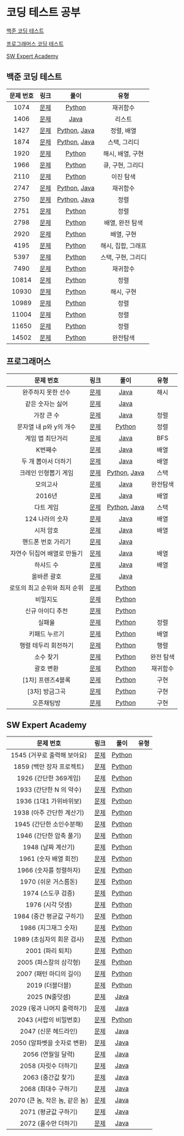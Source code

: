 # 코딩 테스트 공부

[백준 코딩 테스트](#백준-코딩-테스트)

[프로그래머스 코딩 테스트](#프로그래머스)

[SW Expert Academy](#SW-Expert-Academy)

## 백준 코딩 테스트

| 문제 번호 |                     링크                      |                             풀이                             |        유형        |
| :-------: | :-------------------------------------------: | :----------------------------------------------------------: | :----------------: |
|   1074    | [문제](https://www.acmicpc.net/problem/1074)  |                 [Python](./BaekJoon/1074.py)                 |      재귀함수      |
|   1406    | [문제](https://www.acmicpc.net/problem/1406)  |              [Java](./BaekJoon/1406/Main.java)               |       리스트       |
|   1427    | [문제](https://www.acmicpc.net/problem/1427)  | [Python](./BaekJoon/1427/1427.py), [Java](./BaekJoon/1427/Main.java) |     정렬, 배열     |
|   1874    | [문제](https://www.acmicpc.net/problem/1874)  | [Python](./BaekJoon/1874/1874.py), [Java](./BaekJoon/1874/Main.java) |    스택, 그리디    |
|   1920    | [문제](https://www.acmicpc.net/problem/1920)  |                 [Python](./BaekJoon/1920.py)                 |  해시, 배열, 구현  |
|   1966    | [문제](https://www.acmicpc.net/problem/1966)  |                 [Python](./BaekJoon/1966.py)                 |  큐, 구현, 그리디  |
|   2110    | [문제](https://www.acmicpc.net/problem/2110)  |                          [Python]()                          |     이진 탐색      |
|   2747    | [문제](https://www.acmicpc.net/problem/2747)  | [Python](./BaekJoon/2747/2747.py), [Java](./BaekJoon/2747/Main.java) |      재귀함수      |
|   2750    | [문제](https://www.acmicpc.net/problem/2750)  | [Python](./BaekJoon/2750/2750.py), [Java](./BaekJoon/2750/Main.java) |        정렬        |
|   2751    | [문제](https://www.acmicpc.net/problem/2751)  |                 [Python](./BaekJoon/2751.py)                 |        정렬        |
|   2798    | [문제](https://www.acmicpc.net/problem/2798)  |                 [Python](./BaekJoon/2798.py)                 |  배열, 완전 탐색   |
|   2920    | [문제](https://www.acmicpc.net/problem/2920)  |                 [Python](./BaekJoon/2920.py)                 |     배열, 구현     |
|   4195    | [문제](https://www.acmicpc.net/problem/4195)  |                 [Python](./BaekJoon/4195.py)                 | 해시, 집합, 그래프 |
|   5397    | [문제](https://www.acmicpc.net/problem/5397)  |                 [Python](./BaekJoon/5397.py)                 | 스택, 구현, 그리디 |
|   7490    | [문제](https://www.acmicpc.net/problem/7490)  |                 [Python](./BaekJoon/7490.py)                 |      재귀함수      |
|   10814   | [문제](https://www.acmicpc.net/problem/10814) |                [Python](./BaekJoon/10814.py)                 |        정렬        |
|   10930   | [문제](https://www.acmicpc.net/problem/10930) |                [Python](./BaekJoon/10930.py)                 |     해시, 구현     |
|   10989   | [문제](https://www.acmicpc.net/problem/10989) |                [Python](./BaekJoon/10989.py)                 |        정렬        |
|   11004   | [문제](https://www.acmicpc.net/problem/11004) |                [Python](./BaekJoon/11004.py)                 |        정렬        |
|   11650   | [문제](https://www.acmicpc.net/problem/11650) |                [Python](./BaekJoon/11650.py)                 |        정렬        |
|   14502   | [문제](https://www.acmicpc.net/problem/14502) |                [Python](./BaekJoon/14502.py)                 |      완전탐색      |

## 프로그래머스

|          문제 번호           |                             링크                             |                             풀이                             |   유형    |
| :--------------------------: | :----------------------------------------------------------: | :----------------------------------------------------------: | :-------: |
|      완주하지 못한 선수      | [문제](https://programmers.co.kr/learn/courses/30/lessons/42576) |            [Java](./Programmers/42576/Main.java)             |   해시    |
|       같은 숫자는 싫어       | [문제](https://programmers.co.kr/learn/courses/30/lessons/12906) |            [Java](./Programmers/12906/Main.java)             |           |
|          가장 큰 수          | [문제](https://programmers.co.kr/learn/courses/30/lessons/42746) |            [Java](./Programmers/42746/Main.java)             |   정렬    |
|    문자열 내 p와 y의 개수    | [문제](https://programmers.co.kr/learn/courses/30/lessons/12916) |          [Python](./Programmers/12916/solution.py)           |   정렬    |
|       게임 맵 최단거리       | [문제](https://programmers.co.kr/learn/courses/30/lessons/1844) |             [Java](./Programmers/1844/Main.java)             |    BFS    |
|           K번째수            | [문제](https://programmers.co.kr/learn/courses/30/lessons/42748) |          [Java](./Programmers/42748/Solution.java)           |   배열    |
|     두 개 뽑아서 더하기      | [문제](https://programmers.co.kr/learn/courses/30/lessons/68644) |          [Java](./Programmers/68644/Solution.java)           |   배열    |
|     크레인 인형뽑기 게임     | [문제](https://programmers.co.kr/learn/courses/30/lessons/64061) | [Python](./Programmers/64061/solution.py), [Java](./Programmers/64061/Solution.java) |   스택    |
|           모의고사           | [문제](https://programmers.co.kr/learn/courses/30/lessons/42840) |          [Java](./Programmers/42840/Solution.java)           | 완전탐색  |
|            2016년            | [문제](https://programmers.co.kr/learn/courses/30/lessons/12901) |          [Java](./Programmers/12901/Solution.java)           |   배열    |
|          다트 게임           | [문제](https://programmers.co.kr/learn/courses/30/lessons/17682) | [Python](./Programmers/17682/solution.py), [Java](./Programmers/17682/Solution.java) |   스택    |
|       124 나라의 숫자        | [문제](https://programmers.co.kr/learn/courses/30/lessons/12899) |          [Java](./Programmers/12899/Solution.java)           |   배열    |
|          시저 암호           | [문제](https://programmers.co.kr/learn/courses/30/lessons/12926) |          [Java](./Programmers/12926/Solution.java)           |   배열    |
|      핸드폰 번호 가리기      | [문제](https://programmers.co.kr/learn/courses/30/lessons/12948) |          [Java](./Programmers/12948/Solution.java)           |           |
| 자연수 뒤집어 배열로 만들기  | [문제](https://programmers.co.kr/learn/courses/30/lessons/12932) |          [Java](./Programmers/12932/Solution.java)           |   배열    |
|          하샤드 수           | [문제](https://programmers.co.kr/learn/courses/30/lessons/12947) |          [Java](./Programmers/12947/Solution.java)           |   배열    |
|         올바른 괄호          | [문제](https://programmers.co.kr/learn/courses/30/lessons/12909) |          [Java](./Programmers/12909/Solution.java)           |           |
| 로또의 최고 순위와 최저 순위 | [문제](https://programmers.co.kr/learn/courses/30/lessons/77484) |          [Python](./Programmers/77484/solution.py)           |           |
|           비밀지도           | [문제](https://programmers.co.kr/learn/courses/30/lessons/17681) |          [Python](./Programmers/17681/solution.py)           |           |
|       신규 아이디 추천       | [문제](https://programmers.co.kr/learn/courses/30/lessons/72410) |          [Python](./Programmers/72410/solution.py)           |           |
|            실패율            | [문제](https://programmers.co.kr/learn/courses/30/lessons/42889) |          [Python](./Programmers/42889/solution.py)           |   정렬    |
|        키패드 누르기         | [문제](https://programmers.co.kr/learn/courses/30/lessons/67256) |          [Python](./Programmers/67256/solution.py)           |   배열    |
|     행렬 테두리 회전하기     | [문제](https://programmers.co.kr/learn/courses/30/lessons/77485) |          [Python](./Programmers/77485/solution.py)           |   행렬    |
|          소수 찾기           | [문제](https://programmers.co.kr/learn/courses/30/lessons/42839) |          [Python](./Programmers/42839/solution.py)           | 완전 탐색 |
|          괄호 변환           | [문제](https://programmers.co.kr/learn/courses/30/lessons/60058) |          [Python](./Programmers/60058/solution.py)           | 재귀함수  |
|      [1차] 프렌즈4블록       | [문제](https://programmers.co.kr/learn/courses/30/lessons/17679) |          [Python](./Programmers/17679/solution.py)           |   구현    |
|        [3차] 방금그곡        | [문제](https://programmers.co.kr/learn/courses/30/lessons/17683) |          [Python](./Programmers/17683/solution.py)           |   구현    |
|          오픈채팅방          | [문제](https://programmers.co.kr/learn/courses/30/lessons/42888) |          [Python](./Programmers/42888/solution.py)           |   구현    |

## SW Expert Academy

|          문제 번호          |                             링크                             |                   풀이                    |   유형   |
| :-------------------------: | :----------------------------------------------------------: | :---------------------------------------: | :------: |
| 1545 (거꾸로 출력해 보아요)| [문제](https://swexpertacademy.com/main/code/problem/problemDetail.do?contestProbId=AV2gbY0qAAQBBAS0&categoryId=AV2gbY0qAAQBBAS0&categoryType=CODE)| [Python](./SWExpertAcademy/1545/Solution.py) | |
| 1859 (백만 장자 프로젝트)| [문제](https://swexpertacademy.com/main/code/problem/problemDetail.do?contestProbId=AV5LrsUaDxcDFAXc)| [Python](./SWExpertAcademy/1859/Solution.py) | |
| 1926 (간단한 369게임)| [문제](https://swexpertacademy.com/main/code/problem/problemDetail.do?contestProbId=AV5PTeo6AHUDFAUq&categoryId=AV5PTeo6AHUDFAUq&categoryType=CODE)| [Python](./SWExpertAcademy/1926/Solution.py) | |
| 1933 (간단한 N 의 약수)| [문제](https://swexpertacademy.com/main/code/problem/problemDetail.do?contestProbId=AV5PhcWaAKIDFAUq&categoryId=AV5PhcWaAKIDFAUq&categoryType=CODE)| [Python](./SWExpertAcademy/1933/Solution.py) | |
| 1936 (1대1 가위바위보)| [문제](https://swexpertacademy.com/main/code/problem/problemDetail.do?contestProbId=AV5PjKXKALcDFAUq&categoryId=AV5PjKXKALcDFAUq&categoryType=CODE)| [Python](./SWExpertAcademy/1936/Solution.py) | |
| 1938 (아주 간단한 계산기)| [문제](https://swexpertacademy.com/main/code/problem/problemDetail.do?contestProbId=AV5PjsYKAMIDFAUq&categoryId=AV5PjsYKAMIDFAUq&categoryType=CODE)| [Python](./SWExpertAcademy/1938/Solution.py) | |
| 1945 (간단한 소인수분해)| [문제](https://swexpertacademy.com/main/code/problem/problemDetail.do?contestProbId=AV5Pl0Q6ANQDFAUq&categoryId=AV5Pl0Q6ANQDFAUq&categoryType=CODE)| [Python](./SWExpertAcademy/1945/Solution.py) | |
| 1946 (간단한 압축 풀기)| [문제](https://swexpertacademy.com/main/code/problem/problemDetail.do?contestProbId=AV5PmkDKAOMDFAUq&categoryId=AV5PmkDKAOMDFAUq&categoryType=CODE)| [Python](./SWExpertAcademy/1946/Solution.py) | |
| 1948 (날짜 계산기)| [문제](https://swexpertacademy.com/main/code/problem/problemDetail.do?contestProbId=AV5PnnU6AOsDFAUq&categoryId=AV5PnnU6AOsDFAUq&categoryType=CODE&&&)| [Python](./SWExpertAcademy/1948/Solution.py) | |
| 1961 (숫자 배열 회전)| [문제](https://swexpertacademy.com/main/code/problem/problemDetail.do?contestProbId=AV5Pq-OKAVYDFAUq)| [Python](./SWExpertAcademy/1961/Solution.py) | |
| 1966 (숫자를 정렬하자)| [문제](https://swexpertacademy.com/main/code/problem/problemDetail.do?contestProbId=AV5PrmyKAWEDFAUq&categoryId=AV5PrmyKAWEDFAUq&categoryType=CODE)| [Python](./SWExpertAcademy/1966/Solution.py) | |
| 1970 (쉬운 거스름돈)| [문제](https://swexpertacademy.com/main/code/problem/problemDetail.do?contestProbId=AV5PsIl6AXIDFAUq&categoryId=AV5PsIl6AXIDFAUq&categoryType=CODE)| [Python](./SWExpertAcademy/1970/Solution.py) | |
| 1974 (스도쿠 검증)| [문제](https://swexpertacademy.com/main/code/problem/problemDetail.do?contestProbId=AV5Psz16AYEDFAUq&categoryId=AV5Psz16AYEDFAUq&categoryType=CODE)| [Python](./SWExpertAcademy/1974/Solution.py) | |
| 1976 (시각 덧셈)| [문제](https://swexpertacademy.com/main/code/problem/problemDetail.do?contestProbId=AV5PttaaAZIDFAUq&categoryId=AV5PttaaAZIDFAUq&categoryType=CODE)| [Python](./SWExpertAcademy/1976/Solution.py) | |
| 1984 (중간 평균값 구하기)| [문제](https://swexpertacademy.com/main/code/problem/problemDetail.do?contestProbId=AV5Pw_-KAdcDFAUq&categoryId=AV5Pw_-KAdcDFAUq&categoryType=CODE)| [Python](./SWExpertAcademy/1984/Solution.py) | |
| 1986 (지그재그 숫자)| [문제](https://swexpertacademy.com/main/code/problem/problemDetail.do?contestProbId=AV5PxmBqAe8DFAUq&categoryId=AV5PxmBqAe8DFAUq&categoryType=CODE)| [Python](./SWExpertAcademy/1986/Solution.py) | |
| 1989 (초심자의 회문 검사)| [문제](https://swexpertacademy.com/main/code/problem/problemDetail.do?contestProbId=AV5PyTLqAf4DFAUq&categoryId=AV5PyTLqAf4DFAUq&categoryType=CODE)| [Python](./SWExpertAcademy/1989/Solution.py) | |
| 2001 (파리 퇴치)| [문제](https://swexpertacademy.com/main/code/problem/problemDetail.do?contestProbId=AV5PzOCKAigDFAUq&categoryId=AV5PzOCKAigDFAUq&categoryType=CODE)| [Python](./SWExpertAcademy/2001/Solution.py) | |
| 2005 (파스칼의 삼각형)| [문제](https://swexpertacademy.com/main/code/problem/problemDetail.do?contestProbId=AV5P0-h6Ak4DFAUq)| [Python](./SWExpertAcademy/2005/Solution.py) | |
| 2007 (패턴 마디의 길이)| [문제](https://swexpertacademy.com/main/code/problem/problemDetail.do?contestProbId=AV5PhcWaAKIDFAUq&categoryId=AV5PhcWaAKIDFAUq&categoryType=CODE)| [Python](./SWExpertAcademy/2007/Solution.py) | |
| 2019 (더블더블)| [문제](https://swexpertacademy.com/main/code/problem/problemDetail.do?contestProbId=AV5QDEX6AqwDFAUq&categoryId=AV5QDEX6AqwDFAUq&categoryType=CODE)| [Python](./SWExpertAcademy/2019/Solution.py) | |
| 2025 (N줄덧셈)| [문제](https://swexpertacademy.com/main/code/problem/problemDetail.do?contestProbId=AV5QFZtaAscDFAUq&categoryId=AV5QFZtaAscDFAUq&categoryType=CODE)| [Java](./SWExpertAcademy/2025/Solution.java) | |
| 2029 (몫과 나머지 출력하기)| [문제](https://swexpertacademy.com/main/code/problem/problemDetail.do?contestProbId=AV5QGNvKAtEDFAUq&categoryId=AV5QGNvKAtEDFAUq&categoryType=CODE)| [Java](./SWExpertAcademy/2029/Solution.java) | |
| 2043 (서랍의 비밀번호)| [문제](https://swexpertacademy.com/main/code/problem/problemDetail.do?contestProbId=AV5QJ_8KAx8DFAUq&categoryId=AV5QJ_8KAx8DFAUq&categoryType=CODE)| [Python](./SWExpertAcademy/2043/Solution.py) | |
| 2047 (신문 헤드라인)| [문제](https://swexpertacademy.com/main/code/problem/problemDetail.do?contestProbId=AV5QKsLaAy0DFAUq&categoryId=AV5QKsLaAy0DFAUq&categoryType=CODE)| [Java](./SWExpertAcademy/2047/Solution.java) | |
| 2050 (알파벳을 숫자로 변환)| [문제](https://swexpertacademy.com/main/code/problem/problemDetail.do?contestProbId=AV5QLGxKAzQDFAUq&categoryId=AV5QLGxKAzQDFAUq&categoryType=CODE)| [Java](./SWExpertAcademy/2050/Solution.java) | |
| 2056 (연월일 달력)| [문제](https://swexpertacademy.com/main/code/problem/problemDetail.do?contestProbId=AV5QLkdKAz4DFAUq&categoryId=AV5QLkdKAz4DFAUq&categoryType=CODE)| [Java](./SWExpertAcademy/2056/Solution.java) | |
| 2058 (자릿수 더하기)| [문제](https://swexpertacademy.com/main/code/problem/problemDetail.do?contestProbId=AV5QPRjqA10DFAUq&categoryId=AV5QPRjqA10DFAUq&categoryType=CODE)| [Java](./SWExpertAcademy/2058/Solution.java) | |
| 2063 (중간값 찾기)| [문제](https://swexpertacademy.com/main/code/problem/problemDetail.do?contestProbId=AV5QPsXKA2UDFAUq&categoryId=AV5QPsXKA2UDFAUq&categoryType=CODE)| [Java](./SWExpertAcademy/2063/Solution.java) | |
| 2068 (최대수 구하기)| [문제](https://swexpertacademy.com/main/code/problem/problemDetail.do?contestProbId=AV5QQhbqA4QDFAUq&categoryId=AV5QQhbqA4QDFAUq&categoryType=CODE)| [Java](./SWExpertAcademy/2068/Solution.java) | |
| 2070 (큰 놈, 작은 놈, 같은 놈)| [문제](https://swexpertacademy.com/main/code/problem/problemDetail.do?contestProbId=AV5QQ6qqA40DFAUq&categoryId=AV5QQ6qqA40DFAUq&categoryType=CODE)| [Java](./SWExpertAcademy/2070/Solution.java) | |
| 2071 (평균값 구하기)| [문제](https://swexpertacademy.com/main/code/problem/problemDetail.do?contestProbId=AV5QRnJqA5cDFAUq&categoryId=AV5QRnJqA5cDFAUq&categoryType=CODE)| [Java](./SWExpertAcademy/2071/Solution.java) | |
| 2072 (홀수만 더하기)| [문제](https://swexpertacademy.com/main/code/problem/problemDetail.do?contestProbId=AV5QSEhaA5sDFAUq#none)| [Java](./SWExpertAcademy/2072/Solution.java) | |